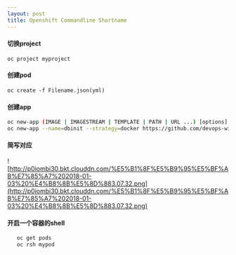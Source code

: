 ```yaml
---
layout: post
title: Openshift Commandline Shortname
---
```


#### 切换project
`oc project myproject`

#### 创建pod
`oc create -f Filename.json(yml)`

#### 创建app
```bash
oc new-app (IMAGE | IMAGESTREAM | TEMPLATE | PATH | URL ...) [options]
oc new-app --name=dbinit --strategy=docker https://github.com/devops-with-openshift/liquibase-example.git  ##将会从这个仓库拉代码，build on Dockerfile
```

#### 简写对应
![http://p0iombi30.bkt.clouddn.com/%E5%B1%8F%E5%B9%95%E5%BF%AB%E7%85%A7%202018-01-03%20%E4%B8%8B%E5%8D%883.07.32.png](http://p0iombi30.bkt.clouddn.com/%E5%B1%8F%E5%B9%95%E5%BF%AB%E7%85%A7%202018-01-03%20%E4%B8%8B%E5%8D%883.07.32.png)

#### 开启一个容器的shell
```bash
   oc get pods
   oc rsh mypod
```